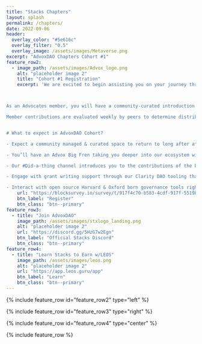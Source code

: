```yaml
---
title: "Stacks Chapters"
layout: splash
permalink: /chapters/
date: 2022-09-06
header:
  overlay_color: "#5e616c"
  overlay_filter: "0.5"
  overlay_image: /assets/images/Metaverse.png 
excerpt: "AdvoxDAO Chapters Cohort #1"
feature_row2:
  - image_path: /assets/images/Advox_logo.png
    alt: "placeholder image 2"
    title: "Cohort #1 Registration"
    excerpt: 'We are excited to begin assisting you on your journey through the Stacks ecosystem! We’ve created an intuitive onboarding process, that we hope can help you in learning more about Stacks and discover the many parts of the powerful ecosystem. As such, you’ve been selected to participate in the first AdvoxDAO cohort of Stacks Chapters. 



As an Advocates member, you will have a community-curated introduction and walkthrough of our exciting Stacks ecosystem. We also have great ways to share your contributions with the broader community.

Member contributions are evaluated weekly by peers to determine distributions of rewards from our AdvoxDAO stacking pool. 


# What to expect in AdvoxDAO Cohort? 

- Expect a community managed & curated space to return to long after after your local or online Stacks Chapters events have ended. Unlocked right inside the Official Satcks discord.

- You’ll have an Advox Big Fren taking you deeper into our ecosystem with your interests in mind. Explore Stacks knowing your Big Fren is just a ping away.

- Our #Did-a-thing channel introduces you to the contributions of the broader ecosystem & gets you started in your own rhythms of contributions that push our ecosystem forward. This channel is complete with An algorithm P2P evaluations and weekly distributions of STX from our Community Stacking pool.

- Engage with grant writing support through our Clarity DAO tooling that is built right into the Stacks discord.

- Interact with open source Harvard & Oxford born governance tools right inside the Stacks discord. We have a robust bottom up governance models for those seriously thinking about long term sustainability in web3.'
    url: "https://blocksurvey.io/survey/t/917f4c70-b583-4cdf-917f-5519b0ccf988/r/o"
    btn_label: "Register"
    btn_class: "btn--primary" 
feature_row3:
  - title: "Join AdvoxDAO"
    image_path: /assets/images/stxlogo_landing.png
    alt: "placeholder image 2"
    url: "https://discord.gg/5HzG7w2Egn"
    btn_label: "Official Stacks Discord"
    btn_class: "btn--primary" 
feature_row4:
  - title: "Learn Stacks to Earn w/LEOS"
    image_path: /assets/images/leos.png
    alt: "placeholder image 2"
    url: "https://app.leos.guru/app"
    btn_label: "Learn"
    btn_class: "btn--primary" 
---
```

{% include feature_row id="feature_row2" type="left" %}

{% include feature_row id="feature_row3" type="right" %}

{% include feature_row id="feature_row4" type="center" %}

{% include feature_row %}
